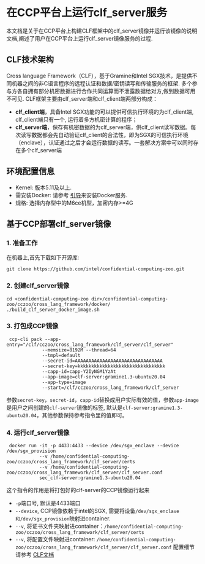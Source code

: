 # 在CCP平台上运行clf_server服务
本文档是关于在CCP平台上构建CLF框架中的clf_server镜像并运行该镜像的说明文档,阐述了用户在CCP平台上运行clf_server镜像服务的过程.

## CLF技术架构
Cross language Framework（CLF），基于Gramine和Intel SGX技术，是提供不同机器之间的非C语言程序的远程认证和数据/密钥读写和传输服务的框架. 多个参与方各自拥有部分机密数据进行合作共同运算而不泄露数据给对方,做到数据可用不可见. CLF框架主要由clf_server端和clf_client端两部分构成：
- **clf_client端**，具备Intel SGX功能的可以提供可信执行环境的为clf_client端, clf_client端只有一个, 运行着多方机密计算的程序；
- **clf_server端**，保存有机密数据的为clf_server端，供clf_client读写数据。每次读写数据都会先自动验证clf_client的合法性，即为SGX的可信执行环境（enclave），认证通过之后才会运行数据的读写。一套解决方案中可以同时存在多个clf_server端

## 环境配置信息
- Kernel: 版本5.11及以上.
- 需安装Docker: 请参考 [引导](https://docs.docker.com/engine/install/ubuntu/#install-using-the-convenience-script)来安装Docker服务.
- 规格: 选择内存型中的M6ce机型，加密内存>=4G

## 基于CCP部署clf_server镜像
### 1. 准备工作
在机器上,首先下载如下开源库:
```
git clone https://github.com/intel/confidential-computing-zoo.git
```

### 2. 创建clf_server镜像
 ```
 cd <confidential-computing-zoo dir>/confidential-computing-zoo/cczoo/cross_lang_framework/docker/
 ./build_clf_server_docker_image.sh
 ```

### 3. 打包成CCP镜像
```
 ccp-cli pack --app-entry="/clf/cczoo/cross_lang_framework/clf_server/clf_server"
             --memsize=8192M --thread=64
             --tmpl=default
             --secret-id=AAAAAAAAAAAAAAAAAAAAAAAAAAAAAAAA
             --secret-key=kkkkkkkkkkkkkkkkkkkkkkkkkkkkkkkk
             --capp-id=capp-Y2IyNGM1YzAt
             --app-image=clf-server:gramine1.3-ubuntu20.04
             --app-type=image
             --start=/clf/cczoo/cross_lang_framework/clf_server
 ```
参数`secret-key`，`secret-id`，`capp-id`替换成用户实际有效的值，参数`app-image`是用户之间创建的`clf-server`镜像的标签, 默认是`clf-server:gramine1.3-ubuntu20.04`，其他参数保持参考指令里的值即可。

 ### 4. 运行clf_server镜像
 ```
  docker run -it -p 4433:4433 --device /dev/sgx_enclave --device /dev/sgx_provision
             --v /home/confidential-computing-zoo/cczoo/cross_lang_framework/clf_server/certs
             --v /home/confidential-computing-zoo/cczoo/cross_lang_framework/clf_server/clf_server.conf
             sec_clf-server:gramine1.3-ubuntu20.04
 ```
 这个指令的作用是将打包好的clf-server的CCP镜像运行起来
 
- `-p`端口号, 默认是4433端口
- `--device`, CCP镜像依赖于intel的SGX, 需要将设备`/dev/sgx_enclave和/dev/sgx_provision`映射进container.
- `--v`, 将证书文件夹映射进container：`/home/confidential-computing-zoo/cczoo/cross_lang_framework/clf_server/certs`
- `--v`, 将配置文件映射进container: `/home/confidential-computing-zoo/cczoo/cross_lang_framework/clf_server/clf_server.conf`
配置细节请参考 [CLF文档](https://github.com/intel/confidential-computing-zoo/blob/main/cczoo/cross_lang_framework/README.md)
